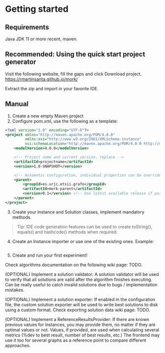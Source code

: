 # Getting started

## Requirements

Java JDK 11 or more recent, maven.

## Recommended: Using the quick start project generator

Visit the following website, fill the gaps and click Download project.
https://rmartinsanta.github.io/mork/

Extract the zip and import in your favorite IDE.

## Manual

1. Create a new empty Maven project
2. Configure pom.xml, use the following as a template:
```XML
<?xml version="1.0" encoding="UTF-8"?>
<project xmlns="http://maven.apache.org/POM/4.0.0"
         xmlns:xsi="http://www.w3.org/2001/XMLSchema-instance"
         xsi:schemaLocation="http://maven.apache.org/POM/4.0.0 http://maven.apache.org/xsd/maven-4.0.0.xsd">
    <modelVersion>4.0.0</modelVersion>

    <!-- Project name and current version, replace -->
    <artifactId>projectname</artifactId>
    <version>1.0-SNAPSHOT</version>

    <!-- Automatic configuration, individual properties can be overridden -->
    <parent>
        <groupId>es.urjc.etsii.grafo</groupId>
        <artifactId>mork-parent</artifactId>
        <version>0.1</version> <!-- Use latest available release if possible! -->
    </parent>
</project>
```

3. Create your Instance and Solution classes, implement mandatory methods.
> Tip: IDE code generation features can be used to create toString(), equals() and hashcode() methods when required.

4. Create an Instance importer or use one of the existing ones. Example:
```java

```

5. Create and run your first experiment!

Check algorithms documentation on the following wiki page: TODO.


(OPTIONAL) Implement a solution validator: A solution validator will be used to verify that all solutions are valid after the algorithm finishes executing. Can be really useful to catch invalid solutions due to bugs / implementation mistakes.

(OPTIONAL) Implement a solution exporter: If enabled in the configuration file, the custom solution exporter will be used to write best solutions to disk using a custom format. Check exporting solution data wiki page: TODO.

(OPTIONAL) Implement a ReferenceResultsProvider: If there are known previous values for instances, you may provide them, no matter if they are optimal values or not. Values, if provided, are used when calculating several metrics (%dev to best result, number of best results, etc.) The frontend may use it too for several graphs as a reference point to compare different approaches.
